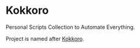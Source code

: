 # Kokkoro

Personal Scripts Collection to Automate Everything.

Project is named after [Kokkoro](https://priconne-redive.jp/character/).
